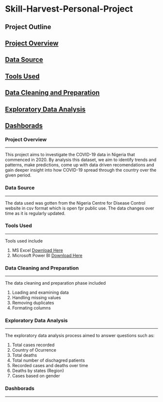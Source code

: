 # Skill-Harvest-Personal-Project

## Project Outline
## [Project Overview](#project-overview)
## [Data Source](#data-source)
## [Tools Used](#tools-used)
## [Data Cleaning and Preparation](#data-cleaning-and-preparation)
## [Exploratory Data Analysis](#exploratory-data-analysis)
## [Dashborads](#dashboards)

### Project Overview
---
This project aims to investigate the COVID-19 data in Nigeria that commenced in 2020. By analysis this dataset, we aim to identify trends and patterns, make predictions, come up with data driven recomendations and gain deeper insight into how COVID-19 spread through the country over the given period.

### Data Source
---
The data used was gotten from the Nigeria Centre for Disease Control website in csv format which is open fpr public use. The data changes over time as it is regularly updated. 

### Tools Used
---
Tools used include
  1. MS Excel [Download Here](https://www.microsoft.com/en-ng)
  2. Microsoft Power BI [Download Here](https://www.microsoft.com/en-ng)

### Data Cleaning and Preparation
---
The data cleaning and preparation phase included 
  1. Loading and examining data
  2. Handling missing values
  3. Removing duplicates
  4. Formating columns

### Exploratory Data Analysis
---
The exploratory data analysis process aimed to answer questions such as:
  1. Total cases recorded
  2. Country of Ocurrence
  3. Total deaths
  4. Total number of dischagred patients
  5. Recorded cases and deaths over time
  6. Deaths by states (Region)
  7. Cases based on gender

### Dashborads
---



